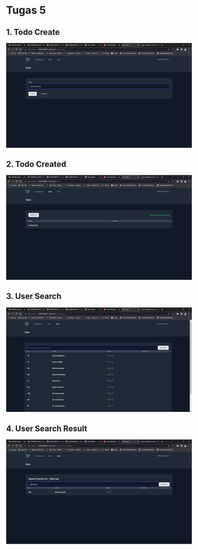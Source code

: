 # Tugas 5

## 1. Todo Create
![Alt text](screenshot/tugas5/usercreate.png)
## 2. Todo Created
![Alt text](screenshot/tugas5/usercreated.png)
## 3. User Search
![Alt text](screenshot/tugas5/search.png)
## 4. User Search Result
![Alt text](screenshot/tugas5/searchresult.png)
